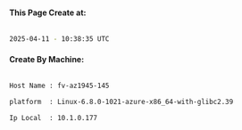 
   
#### This Page Create at:

```bash

2025-04-11 - 10:38:35 UTC

```

#### Create By Machine:

```bash

Host Name : fv-az1945-145

platform  : Linux-6.8.0-1021-azure-x86_64-with-glibc2.39

Ip Local  : 10.1.0.177

```


